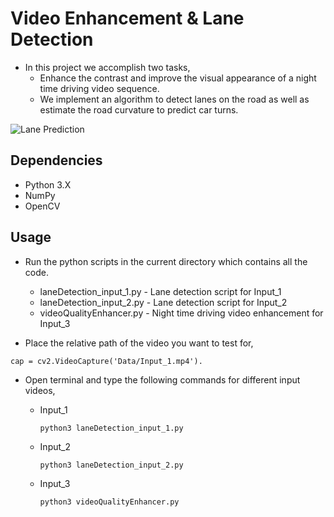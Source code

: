# Video Enhancement & Lane Detection
- In this project we accomplish two tasks,
  - Enhance the contrast and improve the visual appearance of a night time driving video sequence.
  - We implement an algorithm to detect lanes on the road as well as estimate the road curvature to predict car turns.

![Lane Prediction](/Output/Sample.gif)


## Dependencies

- Python 3.X
- NumPy
- OpenCV

## Usage

- Run the python scripts in the current directory which contains all the code.
  - laneDetection_input_1.py - Lane detection script for Input_1
  - laneDetection_input_2.py - Lane detection script for Input_2
  - videoQualityEnhancer.py  - Night time driving video enhancement for Input_3

- Place the relative path of the video you want to test for, 
```
cap = cv2.VideoCapture('Data/Input_1.mp4').
```
- Open terminal and type the following commands for different input videos,

  - Input_1
  
    ```
    python3 laneDetection_input_1.py
    ```
  - Input_2
  
    ```
    python3 laneDetection_input_2.py
    ```
  - Input_3
  
    ```
    python3 videoQualityEnhancer.py
    ```


